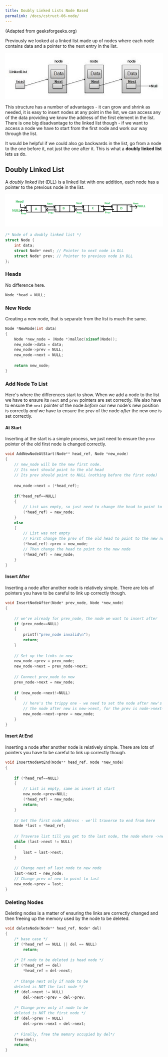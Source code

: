 ```yaml
---
title: Doubly Linked Lists Node Based
permalink: /docs/cstruct-06-node/
---
```


(Adapted from geeksforgeeks.org)

Previously we looked at a linked list made up of nodes where each node contains data and a pointer to the next entry in the list.

![A Linked List](/assets/img/topic4/linklist.jpg "A Linked List")  

This structure has a number of advantages - it can grow and shrink as needed, it is easy to insert nodes at any point in the list, we can access any of the data providing we know the address of the first element in the list. There is one big disadvantage to the linked list though - if we want to access a node we have to start from the first node and work our way through the list.

It would be helpful if we could also go backwards in the list, go from a node to the one before it, not just the one after it. This is what a **doubly linked list** lets us do.

## Doubly Linked List

A *doubly linked list* (DLL) is a linked list with one addition, each node has a pointer to the previous node in the list.

![A Doubly Linked List](/assets/img/topic4/DLL1.png "A Doubly Linked List")  

```c
/* Node of a doubly linked list */
struct Node { 
    int data; 
    struct Node* next; // Pointer to next node in DLL 
    struct Node* prev; // Pointer to previous node in DLL 
};
```

### Heads

No difference here.  

```c
Node *head = NULL;
```

### New Node

Creating a new node, that is separate from the list is much the same.  

```c
Node *NewNode(int data)
{
    Node *new_node = (Node *)malloc(sizeof(Node));
    new_node->data = data;
    new_node->prev = NULL;
    new_node->next = NULL;

    return new_node;
}
```

### Add Node To List
Here's where the differences start to show. When we add a node to the list we have to ensure its `next` and `prev` pointers are set correctly. We also have to ensure the `next` pointer of the node *before* our new node's new position is correctly *and* we have to ensure the `prev` of the node *after* the new one is set correctly.

#### At Start

Inserting at the start is a simple process, we just need to ensure the `prev` pointer of the old first node is changed correctly.  


```c
void AddNewNodeAtStart(Node** head_ref, Node *new_node)
{
    // new_node will be the new first node. 
    // Its next should point to the old head
    // Its prev should point to NULL (nothing before the first node)

    new_node->next = (*head_ref);

    if(*head_ref==NULL)
    { 
        // List was empty, so just need to change the head to point to the new node.
        (*head_ref) = new_node;        
    }
    else
    {
        // List was not empty
        // First change the prev of the old head to point to the new node
        (*head_ref)->prev = new_node;
        // Then change the head to point to the new node
        (*head_ref) = new_node;        
    }
}
```

#### Insert After

Inserting a node after another node is relatively simple. There are lots of pointers you have to be careful to link up correctly though.  

```c
void InsertNodeAfter(Node* prev_node, Node *new_node)
{

    // we've already for prev_node, the node we want to insert after
    if (prev_node==NULL)
    {
        printf("prev_node invalid\n");
        return;
    }
    
    // Set up the links in new
    new_node->prev = prev_node;
    new_node->next = prev_node->next;

    // Connect prev_node to new
    prev_node->next = new_node;

    if (new_node->next!=NULL)
    { 
        // here's the trippy one - we need to set the node after new's prev to point to new.
        // the node after new is new->next, for the prev is node->next->prev!
        new_node->next->prev = new_node;
    }
}
```

#### Insert At End

Inserting a node after another node is relatively simple. There are lots of pointers you have to be careful to link up correctly though.  

```c
void InsertNodeAtEnd(Node** head_ref, Node *new_node)
{

    if (*head_ref==NULL)
    {
        // List is empty, same as insert at start
        new_node->prev=NULL;
        (*head_ref) = new_node;
        return;
    }

    // Get the first node address - we'll traverse to end from here
    Node *last = *head_ref; 

    // Traverse list till you get to the last node, the node where ->next==NULL
    while (last->next != NULL)
    {
        last = last->next;
    }

    // Change next of last node to new node
    last->next = new_node;
    // Change prev of new to point to last
    new_node->prev = last;
}
```



### Deleting Nodes

Deleting nodes is a matter of ensuring the links are correctly changed and then freeing up the memory used by the node to be deleted.  

 
```c
void deleteNode(Node** head_ref, Node* del) 
{ 
    /* base case */
    if (*head_ref == NULL || del == NULL) 
        return; 
 
    /* If node to be deleted is head node */
    if (*head_ref == del) 
        *head_ref = del->next; 
 
    /* Change next only if node to be 
    deleted is NOT the last node */
    if (del->next != NULL) 
        del->next->prev = del->prev; 
 
    /* Change prev only if node to be 
    deleted is NOT the first node */
    if (del->prev != NULL) 
        del->prev->next = del->next; 
 
    /* Finally, free the memory occupied by del*/
    free(del); 
    return; 
} 
```

